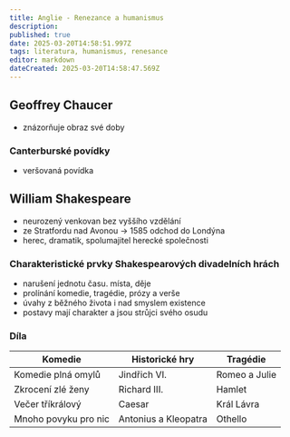 ```yaml
---
title: Anglie - Renezance a humanismus
description: 
published: true
date: 2025-03-20T14:58:51.997Z
tags: literatura, humanismus, renesance
editor: markdown
dateCreated: 2025-03-20T14:58:47.569Z
---
```


## Geoffrey Chaucer
- znázorňuje obraz své doby

### Canterburské povídky
- veršovaná povídka

## William Shakespeare
- neurozený venkovan bez vyššího vzdělání
- ze Stratfordu nad Avonou -> 1585 odchod do Londýna
- herec, dramatik, spolumajitel herecké společnosti

### Charakteristické prvky Shakespearových divadelních hrách
- narušení jednotu času. místa, děje
- prolínání komedie, tragédie, prózy a verše
- úvahy z běžného života i nad smyslem existence
- postavy mají charakter a jsou strůjci svého osudu

### Díla
| Komedie              | Historické hry       | Tragédie      |
| -------------------- | -------------------- | ------------- |
| Komedie plná omylů   | Jindřich VI.         | Romeo a Julie |
| Zkrocení zlé ženy    | Richard III.         | Hamlet        |
| Večer tříkrálový     | Caesar               | Král Lávra    |
| Mnoho povyku pro nic | Antonius a Kleopatra | Othello       |